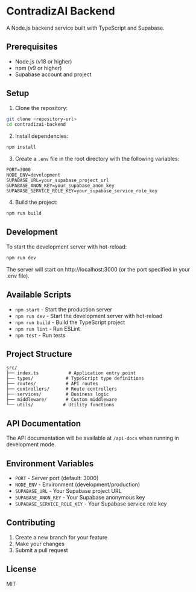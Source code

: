 # ContradizAI Backend

A Node.js backend service built with TypeScript and Supabase.

## Prerequisites

- Node.js (v18 or higher)
- npm (v9 or higher)
- Supabase account and project

## Setup

1. Clone the repository:
```bash
git clone <repository-url>
cd contradizai-backend
```

2. Install dependencies:
```bash
npm install
```

3. Create a `.env` file in the root directory with the following variables:
```env
PORT=3000
NODE_ENV=development
SUPABASE_URL=your_supabase_project_url
SUPABASE_ANON_KEY=your_supabase_anon_key
SUPABASE_SERVICE_ROLE_KEY=your_supabase_service_role_key
```

4. Build the project:
```bash
npm run build
```

## Development

To start the development server with hot-reload:
```bash
npm run dev
```

The server will start on http://localhost:3000 (or the port specified in your .env file).

## Available Scripts

- `npm start` - Start the production server
- `npm run dev` - Start the development server with hot-reload
- `npm run build` - Build the TypeScript project
- `npm run lint` - Run ESLint
- `npm test` - Run tests

## Project Structure

```
src/
├── index.ts           # Application entry point
├── types/            # TypeScript type definitions
├── routes/           # API routes
├── controllers/      # Route controllers
├── services/         # Business logic
├── middleware/       # Custom middleware
└── utils/           # Utility functions
```

## API Documentation

The API documentation will be available at `/api-docs` when running in development mode.

## Environment Variables

- `PORT` - Server port (default: 3000)
- `NODE_ENV` - Environment (development/production)
- `SUPABASE_URL` - Your Supabase project URL
- `SUPABASE_ANON_KEY` - Your Supabase anonymous key
- `SUPABASE_SERVICE_ROLE_KEY` - Your Supabase service role key

## Contributing

1. Create a new branch for your feature
2. Make your changes
3. Submit a pull request

## License

MIT 